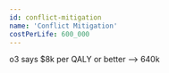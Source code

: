 ```yaml
---
id: conflict-mitigation
name: 'Conflict Mitigation'
costPerLife: 600_000
---
```


o3 says $8k per QALY or better --> 640k

